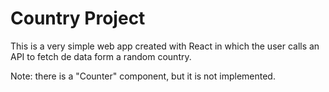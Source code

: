# Country Project

This is a very simple web app created with React in which the user calls an API to fetch de data form a random country.

Note: there is a "Counter" component, but it is not implemented.

